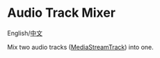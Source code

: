# Audio Track Mixer

English/[中文](./README-zh_CN.md)

Mix two audio tracks ([MediaStreamTrack](https://developer.mozilla.org/zh-CN/docs/Web/API/MediaStreamTrack)) into one.

